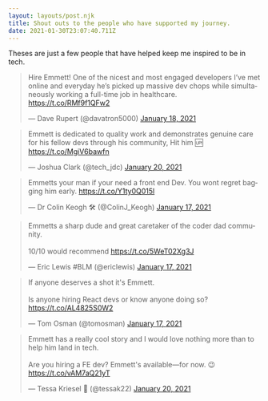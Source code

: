 ```yaml
---
layout: layouts/post.njk
title: Shout outs to the people who have supported my journey.
date: 2021-01-30T23:07:40.711Z
---
```

Theses are just a few people that have helped keep me inspired to be in tech.      

<!--StartFragment-->

<blockquote class="twitter-tweet"><p lang="en" dir="ltr">Hire Emmett! One of the nicest and most engaged developers I’ve met online and everyday he’s picked up massive dev chops while simultaneously working a full-time job in healthcare. <a href="https://t.co/RMf9f1QFw2">https://t.co/RMf9f1QFw2</a></p>&mdash; Dave Rupert (@davatron5000) <a href="https://twitter.com/davatron5000/status/1351173949699350530?ref_src=twsrc%5Etfw">January 18, 2021</a></blockquote> <script async src="https://platform.twitter.com/widgets.js" charset="utf-8"></script>

<!--EndFragment--><!--StartFragment-->

<blockquote class="twitter-tweet"><p lang="en" dir="ltr">Emmett is dedicated to quality work and demonstrates genuine care for his fellow devs through his community, Hit him 🆙 <a href="https://t.co/MgiV6bawfn">https://t.co/MgiV6bawfn</a></p>&mdash; Joshua Clark (@tech_jdc) <a href="https://twitter.com/tech_jdc/status/1351693862448881666?ref_src=twsrc%5Etfw">January 20, 2021</a></blockquote> <script async src="https://platform.twitter.com/widgets.js" charset="utf-8"></script>

<!--EndFragment--> 

<!--StartFragment-->

<blockquote class="twitter-tweet"><p lang="en" dir="ltr">Emmetts your man if your need a front end Dev. You wont regret bagging him early. <a href="https://t.co/Y1ty0Q015l">https://t.co/Y1ty0Q015l</a></p>&mdash; Dr Colin Keogh 🛠 (@ColinJ_Keogh) <a href="https://twitter.com/ColinJ_Keogh/status/1350900513651490818?ref_src=twsrc%5Etfw">January 17, 2021</a></blockquote> <script async src="https://platform.twitter.com/widgets.js" charset="utf-8"></script>

<!--EndFragment--><!--StartFragment-->

<blockquote class="twitter-tweet"><p lang="en" dir="ltr">Emmetts a sharp dude and great caretaker of the coder dad community. <br><br>10/10 would recommend <a href="https://t.co/5WeT02Xg3J">https://t.co/5WeT02Xg3J</a></p>&mdash; Eric Lewis #BLM (@ericlewis) <a href="https://twitter.com/ericlewis/status/1350844041274003462?ref_src=twsrc%5Etfw">January 17, 2021</a></blockquote> <script async src="https://platform.twitter.com/widgets.js" charset="utf-8"></script>

<!--EndFragment--><!--StartFragment-->

<blockquote class="twitter-tweet"><p lang="en" dir="ltr">If anyone deserves a shot it&#39;s Emmett.<br><br>Is anyone hiring React devs or know anyone doing so? <a href="https://t.co/AL4825S0W2">https://t.co/AL4825S0W2</a></p>&mdash; Tom Osman (@tomosman) <a href="https://twitter.com/tomosman/status/1350804928864919555?ref_src=twsrc%5Etfw">January 17, 2021</a></blockquote> <script async src="https://platform.twitter.com/widgets.js" charset="utf-8"></script>

<!--EndFragment--><!--StartFragment-->

<blockquote class="twitter-tweet"><p lang="en" dir="ltr">Emmett has a really cool story and I would love nothing more than to help him land in tech. <br><br>Are you hiring a FE dev? Emmett&#39;s available—for now. 😉 <a href="https://t.co/vAM7aQ21yT">https://t.co/vAM7aQ21yT</a></p>&mdash; Tessa Kriesel 🏹 (@tessak22) <a href="https://twitter.com/tessak22/status/1352009664288989184?ref_src=twsrc%5Etfw">January 20, 2021</a></blockquote> <script async src="https://platform.twitter.com/widgets.js" charset="utf-8"></script>

<!--EndFragment-->